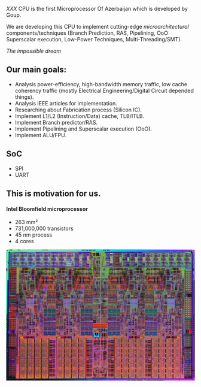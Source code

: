 _XXX_ CPU is the first Microprocessor Of Azerbaijan which is developed by Goup.

We are developing this CPU to implement cutting-edge _microarchitectural_ components/techniques (Branch Prediction, RAS, Pipelining, OoO Superscalar execution, Low-Power Techniques, Multi-Threading/SMT).

_The impossible dream_

## Our main goals:
* Analysis power-efficiency, high-bandwidth memory traffic, low cache coherency traffic (mostly Electrical Engineering/Digital Circuit depended things).
* Analysis IEEE articles for implementation.
* Researching about Fabrication process (Silicon IC).
* Implement L1/L2 (Instruction/Data) cache, TLB/ITLB.
* Implement Branch predictor/RAS.
* Implement Pipelining and Superscalar execution (OoO).
* Implement ALU/FPU.

## SoC
* SPI
* UART

## This is motivation for us.
#### Intel Bloomfield microprocessor
* 263 mm²
* 731,000,000 transistors
* 45 nm process
* 4 cores
<img src="assets/1050px-nehalem_die_shot.png" alt="Bloomfield" style="max-width:100%;" width="600" height="350">
